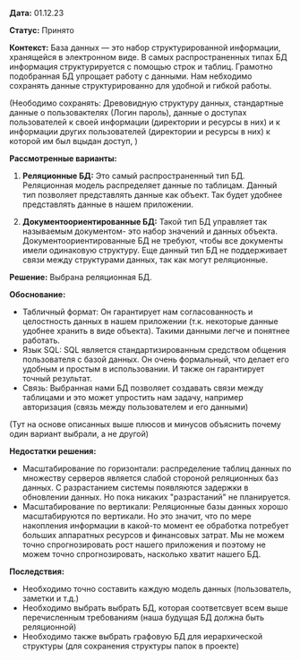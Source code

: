 **Дата:** 01.12.23

**Статус:** Принято

**Контекст:**
База данных — это набор структурированной информации, хранящейся в электронном виде. В самых распространенных типах БД информация структурируется с помощью строк и таблиц. Грамотно подобранная БД упрощает работу с данными.
Нам небходимо сохранять данные структурированно для удобной и гибкой работы.

(Неободимо сохранять: Древовидную структуру данных, стандартные данные о пользовактелях (Логин пароль), данные о доступах пользователей  к своей информации (директории и ресурсы в них) и к информации других пользователей (директории и ресурсы в них) к которой им был вцыдан доступ, )

**Рассмотренные варианты:**
1. **Реляционные БД:** Это самый распространенный тип БД. Реляционная модель распределяет данные по таблицам. Данный тип позволяет представлять данные как объект. Так будет удобнее представлять данные в нашем приложении.

2. **Документоориентированные БД:** Такой тип БД управляет так называемым документом- это набор значений и данных объекта. Документоориентированные БД не требуют, чтобы все документы имели одинаковую структуру. Еще данный тип БД не поддерживает связи между структурами данных, так как могут реляционные.

**Решение:** Выбрана реляционная БД.

**Обоснование:**
- Табличный формат: Он гарантирует нам согласованность и целостность данных в нашем приложении (т.к. некоторые данные удобнее хранить в виде объекта). Такими данными легче и понятнее работать.
- Язык SQL: SQL является стандартизированным средством общения пользователя с базой данных. Он очень формальный, что делает его удобным и простым в использовании. И также он гарантирует точный результат.
- Связь: Выбранная нами БД позволяет создавать связи между таблицами и это может упростить нам задачу, например авторизация (связь между пользователем и его данными)

(Тут на основе описанных выше плюсов и минусов объяснить почему один вариант выбрали, а не другой)

**Недостатки решения:**
- Масштабирование по горизонтали: распределение таблиц данных по множеству серверов является слабой стороной реляционных баз данных. С разрастанием системы появляются задержки в обновлении данных. Но пока никаких "разрастаний" не планируется.
- Масштабирование по вертикали: Реляционные базы данных хорошо масштабируются по вертикали. Но это значит, что по мере накопления информации в какой-то момент ее обработка потребует больших аппаратных ресурсов и финансовых затрат. Мы не можем точно спрогнозировать рост нашего приложения и поэтому не можем точно спрогнозировать, насколько хватит нашего БД.

**Последствия:**
- Необходимо точно составить каждую модель данных (пользователь, заметки и т.д.)
- Необходимо выбрать выбрать БД, которая соответсвует всем выше перечисленным требованиям (наша будущая БД должна быть реляционной)
- Необходимо также выбрать графовую БД для иерархической структуры (для сохранения структуры папок в проекте)